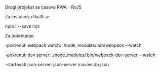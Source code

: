 Drugi projekat sa casova RWA - RxJS

Za instalaciju RxJS-a:

npm i --save rxjs

Za pokretanje:

-pokrenuti webpack watch:
	./node_modules/.bin/webpack --watch

-pokrenuti dev server:
	./node_modules/.bin/webpack-dev-server --watch
	
-startovati json-server:
	json-server movies.db.json
